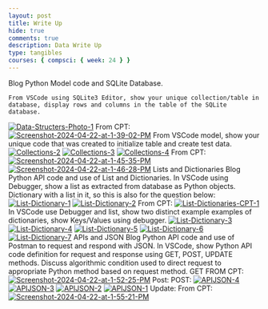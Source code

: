 ```yaml
---
layout: post
title: Write Up
hide: true
comments: true
description: Data Write Up
type: tangibles
courses: { compsci: { week: 24 } }
---
```


Blog Python Model code and SQLite Database.

    From VSCode using SQLite3 Editor, show your unique collection/table in database, display rows and columns in the table of the SQLite database.
<a href="https://ibb.co/kxGx4tV"><img src="https://i.ibb.co/Y3N3cx4/Data-Structers-Photo-1.png" alt="Data-Structers-Photo-1" border="0"></a>
    From CPT: 
<a href="https://ibb.co/xj0w5yq"><img src="https://i.ibb.co/hWjr8kF/Screenshot-2024-04-22-at-1-39-02-PM.png" alt="Screenshot-2024-04-22-at-1-39-02-PM" border="0"></a>
From VSCode model, show your unique code that was created to initialize table and create test data.
<a href="https://ibb.co/b6VMXmF"><img src="https://i.ibb.co/MgHx7Sf/Collections-2.png" alt="Collections-2" border="0"></a>
<a href="https://ibb.co/hs26xJv"><img src="https://i.ibb.co/G7C6f4j/Collections-3.png" alt="Collections-3" border="0"></a>
<a href="https://imgbb.com/"><img src="https://i.ibb.co/8dXzgL0/Collections-4.png" alt="Collections-4" border="0"></a>
    From CPT: 
<a href="https://ibb.co/0CFydCw"><img src="https://i.ibb.co/m9X5M9x/Screenshot-2024-04-22-at-1-45-35-PM.png" alt="Screenshot-2024-04-22-at-1-45-35-PM" border="0"></a>
<a href="https://ibb.co/pP0xGtY"><img src="https://i.ibb.co/KG0XRMT/Screenshot-2024-04-22-at-1-46-28-PM.png" alt="Screenshot-2024-04-22-at-1-46-28-PM" border="0"></a>
Lists and Dictionaries
    Blog Python API code and use of List and Dictionaries.
        In VSCode using Debugger, show a list as extracted from database as Python objects.
            Dictionary with a list in it, so this is also for the question below: 
<a href="https://imgbb.com/"><img src="https://i.ibb.co/bz5QdPf/List-Dictionary-1.png" alt="List-Dictionary-1" border="0"></a>
<a href="https://imgbb.com/"><img src="https://i.ibb.co/Brxqc11/List-Dictionary-2.png" alt="List-Dictionary-2" border="0"></a>
            From CPT: 
<a href="https://imgbb.com/"><img src="https://i.ibb.co/tb860tv/List-Dictionaries-CPT-1.png" alt="List-Dictionaries-CPT-1" border="0"></a>
        In VSCode use Debugger and list, show two distinct example examples of dictionaries, show Keys/Values using debugger.
<a href="https://ibb.co/HYh6v1t"><img src="https://i.ibb.co/RPjfnZ3/List-Dictionary-3.png" alt="List-Dictionary-3" border="0"></a>
<a href="https://imgbb.com/"><img src="https://i.ibb.co/HKS7csX/List-Dictionary-4.png" alt="List-Dictionary-4" border="0"></a>
<a href="https://imgbb.com/"><img src="https://i.ibb.co/W2687zL/List-Dictionary-5.png" alt="List-Dictionary-5" border="0"></a>
<a href="https://ibb.co/cv5cqvt"><img src="https://i.ibb.co/N3h6R3p/List-Dictionary-6.png" alt="List-Dictionary-6" border="0"></a>
<a href="https://imgbb.com/"><img src="https://i.ibb.co/QQFYBXr/List-Dictionary-7.png" alt="List-Dictionary-7" border="0"></a>
APIs and JSON
    Blog Python API code and use of Postman to request and respond with JSON.
        In VSCode, show Python API code definition for request and response using GET, POST, UPDATE methods. Discuss algorithmic condition used to direct request to appropriate Python method based on request method.
            GET FROM CPT: 
<a href="https://ibb.co/1L9mGct"><img src="https://i.ibb.co/565RhZg/Screenshot-2024-04-22-at-1-52-25-PM.png" alt="Screenshot-2024-04-22-at-1-52-25-PM" border="0"></a>
        Post: 
            POST: 
<a href="https://ibb.co/y0HV1f0"><img src="https://i.ibb.co/0qHQSDq/APIJSON-4.png" alt="APIJSON-4" border="0"></a>
<a href="https://ibb.co/tLvSH4F"><img src="https://i.ibb.co/nPYTwbt/APIJSON-3.png" alt="APIJSON-3" border="0"></a>
<a href="https://ibb.co/bK3tHMN"><img src="https://i.ibb.co/qrn603m/APIJSON-2.png" alt="APIJSON-2" border="0"></a>
<a href="https://ibb.co/JFdqgr2"><img src="https://i.ibb.co/M5hfQPp/APIJSON-1.png" alt="APIJSON-1" border="0"></a>
    Update: 
        From CPT: 
<a href="https://ibb.co/FhWv6sW"><img src="https://i.ibb.co/j85KhV5/Screenshot-2024-04-22-at-1-55-21-PM.png" alt="Screenshot-2024-04-22-at-1-55-21-PM" border="0"></a>
